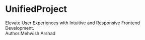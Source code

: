# UnifiedProject
Elevate User Experiences with Intuitive and Responsive Frontend Development.
<br>
Author:Mehwish Arshad

